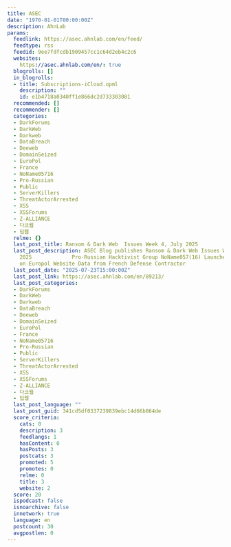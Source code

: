 ```yaml
---
title: ASEC
date: "1970-01-01T00:00:00Z"
description: AhnLab
params:
  feedlink: https://asec.ahnlab.com/en/feed/
  feedtype: rss
  feedid: 9ee7fdfcdb1909457cc1c64d2eb4c2c6
  websites:
    https://asec.ahnlab.com/en/: true
  blogrolls: []
  in_blogrolls:
  - title: Subscriptions-iCloud.opml
    description: ""
    id: e1b4718a0340ff1e866dc2d733303081
  recommended: []
  recommender: []
  categories:
  - DarkForums
  - DarkWeb
  - Darkweb
  - DataBreach
  - Deeweb
  - DomainSeized
  - EuroPol
  - France
  - NoName05716
  - Pro-Russian
  - Public
  - ServerKillers
  - ThreatActorArrested
  - XSS
  - XSSForums
  - Z-ALLIANCE
  - 다크웹
  - 딥웹
  relme: {}
  last_post_title: Ransom & Dark Web  Issues Week 4, July 2025
  last_post_description: ASEC Blog publishes Ransom & Dark Web Issues Week 4, July
    2025             Pro-Russian Hacktivist Group NoName057(16) Launches DDoS Attack
    on Europol Website Data from French Defense Contractor
  last_post_date: "2025-07-23T15:00:00Z"
  last_post_link: https://asec.ahnlab.com/en/89213/
  last_post_categories:
  - DarkForums
  - DarkWeb
  - Darkweb
  - DataBreach
  - Deeweb
  - DomainSeized
  - EuroPol
  - France
  - NoName05716
  - Pro-Russian
  - Public
  - ServerKillers
  - ThreatActorArrested
  - XSS
  - XSSForums
  - Z-ALLIANCE
  - 다크웹
  - 딥웹
  last_post_language: ""
  last_post_guid: 341cd5df0337239839ebc14d66b864de
  score_criteria:
    cats: 0
    description: 3
    feedlangs: 1
    hasContent: 0
    hasPosts: 3
    postcats: 3
    promoted: 5
    promotes: 0
    relme: 0
    title: 3
    website: 2
  score: 20
  ispodcast: false
  isnoarchive: false
  innetwork: true
  language: en
  postcount: 30
  avgpostlen: 0
---
```

